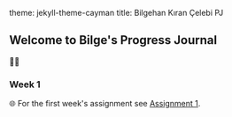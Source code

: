 theme: jekyll-theme-cayman 
title: Bilgehan Kıran Çelebi PJ

## Welcome to Bilge's Progress Journal 

:woman_technologist:



### Week 1

:globe_with_meridians: For the first week's assignment see [Assignment 1](https://pjournal.github.io/mef03-bilgehankiran/Assignment_1.html#).

